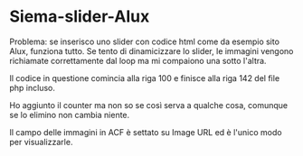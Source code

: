 # Siema-slider-Alux

Problema: 
se inserisco uno slider con codice html come da esempio sito Alux, funziona tutto. Se tento di dinamicizzare lo slider, le immagini vengono richiamate correttamente dal loop ma mi compaiono una sotto l'altra. 

Il codice in questione comincia alla riga 100 e finisce alla riga 142 del file php incluso.

Ho aggiunto il counter ma non so se così serva a qualche cosa, comunque se lo elimino non cambia niente.

Il campo delle immagini in ACF è settato su Image URL ed è l'unico modo per visualizzarle.
